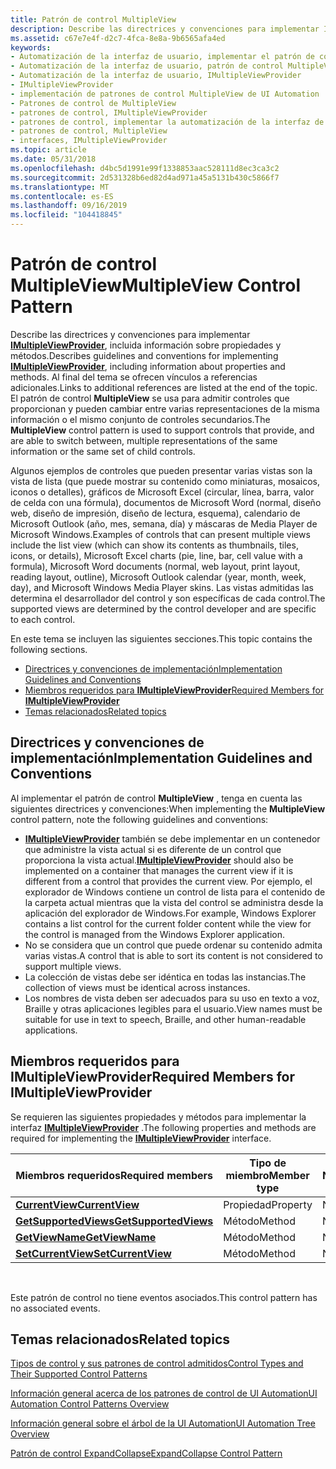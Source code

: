 ```yaml
---
title: Patrón de control MultipleView
description: Describe las directrices y convenciones para implementar IMultipleViewProvider, incluida información sobre propiedades y métodos.
ms.assetid: c67e7e4f-d2c7-4fca-8e8a-9b6565afa4ed
keywords:
- Automatización de la interfaz de usuario, implementar el patrón de control MultipleView
- Automatización de la interfaz de usuario, patrón de control MultipleView
- Automatización de la interfaz de usuario, IMultipleViewProvider
- IMultipleViewProvider
- implementación de patrones de control MultipleView de UI Automation
- Patrones de control de MultipleView
- patrones de control, IMultipleViewProvider
- patrones de control, implementar la automatización de la interfaz de usuario MultipleView
- patrones de control, MultipleView
- interfaces, IMultipleViewProvider
ms.topic: article
ms.date: 05/31/2018
ms.openlocfilehash: d4bc5d1991e99f1338853aac528111d8ec3ca3c2
ms.sourcegitcommit: 2d531328b6ed82d4ad971a45a5131b430c5866f7
ms.translationtype: MT
ms.contentlocale: es-ES
ms.lasthandoff: 09/16/2019
ms.locfileid: "104418845"
---
```

# <a name="multipleview-control-pattern"></a><span data-ttu-id="c80d4-113">Patrón de control MultipleView</span><span class="sxs-lookup"><span data-stu-id="c80d4-113">MultipleView Control Pattern</span></span>

<span data-ttu-id="c80d4-114">Describe las directrices y convenciones para implementar [**IMultipleViewProvider**](/windows/desktop/api/UIAutomationCore/nn-uiautomationcore-imultipleviewprovider), incluida información sobre propiedades y métodos.</span><span class="sxs-lookup"><span data-stu-id="c80d4-114">Describes guidelines and conventions for implementing [**IMultipleViewProvider**](/windows/desktop/api/UIAutomationCore/nn-uiautomationcore-imultipleviewprovider), including information about properties and methods.</span></span> <span data-ttu-id="c80d4-115">Al final del tema se ofrecen vínculos a referencias adicionales.</span><span class="sxs-lookup"><span data-stu-id="c80d4-115">Links to additional references are listed at the end of the topic.</span></span> <span data-ttu-id="c80d4-116">El patrón de control **MultipleView** se usa para admitir controles que proporcionan y pueden cambiar entre varias representaciones de la misma información o el mismo conjunto de controles secundarios.</span><span class="sxs-lookup"><span data-stu-id="c80d4-116">The **MultipleView** control pattern is used to support controls that provide, and are able to switch between, multiple representations of the same information or the same set of child controls.</span></span>

<span data-ttu-id="c80d4-117">Algunos ejemplos de controles que pueden presentar varias vistas son la vista de lista (que puede mostrar su contenido como miniaturas, mosaicos, iconos o detalles), gráficos de Microsoft Excel (circular, línea, barra, valor de celda con una fórmula), documentos de Microsoft Word (normal, diseño web, diseño de impresión, diseño de lectura, esquema), calendario de Microsoft Outlook (año, mes, semana, día) y máscaras de Media Player de Microsoft Windows.</span><span class="sxs-lookup"><span data-stu-id="c80d4-117">Examples of controls that can present multiple views include the list view (which can show its contents as thumbnails, tiles, icons, or details), Microsoft Excel charts (pie, line, bar, cell value with a formula), Microsoft Word documents (normal, web layout, print layout, reading layout, outline), Microsoft Outlook calendar (year, month, week, day), and Microsoft Windows Media Player skins.</span></span> <span data-ttu-id="c80d4-118">Las vistas admitidas las determina el desarrollador del control y son específicas de cada control.</span><span class="sxs-lookup"><span data-stu-id="c80d4-118">The supported views are determined by the control developer and are specific to each control.</span></span>

<span data-ttu-id="c80d4-119">En este tema se incluyen las siguientes secciones.</span><span class="sxs-lookup"><span data-stu-id="c80d4-119">This topic contains the following sections.</span></span>

-   [<span data-ttu-id="c80d4-120">Directrices y convenciones de implementación</span><span class="sxs-lookup"><span data-stu-id="c80d4-120">Implementation Guidelines and Conventions</span></span>](#implementation-guidelines-and-conventions)
-   [<span data-ttu-id="c80d4-121">Miembros requeridos para **IMultipleViewProvider**</span><span class="sxs-lookup"><span data-stu-id="c80d4-121">Required Members for **IMultipleViewProvider**</span></span>](#required-members-for-imultipleviewprovider)
-   [<span data-ttu-id="c80d4-122">Temas relacionados</span><span class="sxs-lookup"><span data-stu-id="c80d4-122">Related topics</span></span>](#related-topics)

## <a name="implementation-guidelines-and-conventions"></a><span data-ttu-id="c80d4-123">Directrices y convenciones de implementación</span><span class="sxs-lookup"><span data-stu-id="c80d4-123">Implementation Guidelines and Conventions</span></span>

<span data-ttu-id="c80d4-124">Al implementar el patrón de control **MultipleView** , tenga en cuenta las siguientes directrices y convenciones:</span><span class="sxs-lookup"><span data-stu-id="c80d4-124">When implementing the **MultipleView** control pattern, note the following guidelines and conventions:</span></span>

-   <span data-ttu-id="c80d4-125">[**IMultipleViewProvider**](/windows/desktop/api/UIAutomationCore/nn-uiautomationcore-imultipleviewprovider) también se debe implementar en un contenedor que administre la vista actual si es diferente de un control que proporciona la vista actual.</span><span class="sxs-lookup"><span data-stu-id="c80d4-125">[**IMultipleViewProvider**](/windows/desktop/api/UIAutomationCore/nn-uiautomationcore-imultipleviewprovider) should also be implemented on a container that manages the current view if it is different from a control that provides the current view.</span></span> <span data-ttu-id="c80d4-126">Por ejemplo, el explorador de Windows contiene un control de lista para el contenido de la carpeta actual mientras que la vista del control se administra desde la aplicación del explorador de Windows.</span><span class="sxs-lookup"><span data-stu-id="c80d4-126">For example, Windows Explorer contains a list control for the current folder content while the view for the control is managed from the Windows Explorer application.</span></span>
-   <span data-ttu-id="c80d4-127">No se considera que un control que puede ordenar su contenido admita varias vistas.</span><span class="sxs-lookup"><span data-stu-id="c80d4-127">A control that is able to sort its content is not considered to support multiple views.</span></span>
-   <span data-ttu-id="c80d4-128">La colección de vistas debe ser idéntica en todas las instancias.</span><span class="sxs-lookup"><span data-stu-id="c80d4-128">The collection of views must be identical across instances.</span></span>
-   <span data-ttu-id="c80d4-129">Los nombres de vista deben ser adecuados para su uso en texto a voz, Braille y otras aplicaciones legibles para el usuario.</span><span class="sxs-lookup"><span data-stu-id="c80d4-129">View names must be suitable for use in text to speech, Braille, and other human-readable applications.</span></span>

## <a name="required-members-for-imultipleviewprovider"></a><span data-ttu-id="c80d4-130">Miembros requeridos para **IMultipleViewProvider**</span><span class="sxs-lookup"><span data-stu-id="c80d4-130">Required Members for **IMultipleViewProvider**</span></span>

<span data-ttu-id="c80d4-131">Se requieren las siguientes propiedades y métodos para implementar la interfaz [**IMultipleViewProvider**](/windows/desktop/api/UIAutomationCore/nn-uiautomationcore-imultipleviewprovider) .</span><span class="sxs-lookup"><span data-stu-id="c80d4-131">The following properties and methods are required for implementing the [**IMultipleViewProvider**](/windows/desktop/api/UIAutomationCore/nn-uiautomationcore-imultipleviewprovider) interface.</span></span>



| <span data-ttu-id="c80d4-132">Miembros requeridos</span><span class="sxs-lookup"><span data-stu-id="c80d4-132">Required members</span></span>                                                            | <span data-ttu-id="c80d4-133">Tipo de miembro</span><span class="sxs-lookup"><span data-stu-id="c80d4-133">Member type</span></span> | <span data-ttu-id="c80d4-134">Notas</span><span class="sxs-lookup"><span data-stu-id="c80d4-134">Notes</span></span> |
|-----------------------------------------------------------------------------|-------------|-------|
| [<span data-ttu-id="c80d4-135">**CurrentView**</span><span class="sxs-lookup"><span data-stu-id="c80d4-135">**CurrentView**</span></span>](/windows/desktop/api/UIAutomationCore/nf-uiautomationcore-imultipleviewprovider-get_currentview)             | <span data-ttu-id="c80d4-136">Propiedad</span><span class="sxs-lookup"><span data-stu-id="c80d4-136">Property</span></span>    | <span data-ttu-id="c80d4-137">None</span><span class="sxs-lookup"><span data-stu-id="c80d4-137">None</span></span>  |
| [<span data-ttu-id="c80d4-138">**GetSupportedViews**</span><span class="sxs-lookup"><span data-stu-id="c80d4-138">**GetSupportedViews**</span></span>](/windows/desktop/api/UIAutomationCore/nf-uiautomationcore-imultipleviewprovider-getsupportedviews) | <span data-ttu-id="c80d4-139">Método</span><span class="sxs-lookup"><span data-stu-id="c80d4-139">Method</span></span>      | <span data-ttu-id="c80d4-140">None</span><span class="sxs-lookup"><span data-stu-id="c80d4-140">None</span></span>  |
| [<span data-ttu-id="c80d4-141">**GetViewName**</span><span class="sxs-lookup"><span data-stu-id="c80d4-141">**GetViewName**</span></span>](/windows/desktop/api/UIAutomationCore/nf-uiautomationcore-imultipleviewprovider-getviewname)             | <span data-ttu-id="c80d4-142">Método</span><span class="sxs-lookup"><span data-stu-id="c80d4-142">Method</span></span>      | <span data-ttu-id="c80d4-143">None</span><span class="sxs-lookup"><span data-stu-id="c80d4-143">None</span></span>  |
| [<span data-ttu-id="c80d4-144">**SetCurrentView**</span><span class="sxs-lookup"><span data-stu-id="c80d4-144">**SetCurrentView**</span></span>](/windows/desktop/api/UIAutomationCore/nf-uiautomationcore-imultipleviewprovider-setcurrentview)       | <span data-ttu-id="c80d4-145">Método</span><span class="sxs-lookup"><span data-stu-id="c80d4-145">Method</span></span>      | <span data-ttu-id="c80d4-146">None</span><span class="sxs-lookup"><span data-stu-id="c80d4-146">None</span></span>  |



 

<span data-ttu-id="c80d4-147">Este patrón de control no tiene eventos asociados.</span><span class="sxs-lookup"><span data-stu-id="c80d4-147">This control pattern has no associated events.</span></span>

## <a name="related-topics"></a><span data-ttu-id="c80d4-148">Temas relacionados</span><span class="sxs-lookup"><span data-stu-id="c80d4-148">Related topics</span></span>

<dl> <dt>

[<span data-ttu-id="c80d4-149">Tipos de control y sus patrones de control admitidos</span><span class="sxs-lookup"><span data-stu-id="c80d4-149">Control Types and Their Supported Control Patterns</span></span>](uiauto-controlpatternmapping.md)
</dt> <dt>

[<span data-ttu-id="c80d4-150">Información general acerca de los patrones de control de UI Automation</span><span class="sxs-lookup"><span data-stu-id="c80d4-150">UI Automation Control Patterns Overview</span></span>](uiauto-controlpatternsoverview.md)
</dt> <dt>

[<span data-ttu-id="c80d4-151">Información general sobre el árbol de la UI Automation</span><span class="sxs-lookup"><span data-stu-id="c80d4-151">UI Automation Tree Overview</span></span>](uiauto-treeoverview.md)
</dt> <dt>

[<span data-ttu-id="c80d4-152">Patrón de control ExpandCollapse</span><span class="sxs-lookup"><span data-stu-id="c80d4-152">ExpandCollapse Control Pattern</span></span>](uiauto-implementingexpandcollapse.md)
</dt> </dl>

 

 




